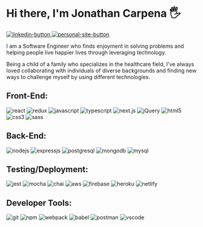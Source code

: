 <h1 align="start">Hi there, I'm Jonathan Carpena 🖐</h1>

<!-- CONTACTS -->
<p dir="auto"> 
<!-- LINKEDIN -->
<a href="https://www.linkedin.com/in/jonathan-carpena-582873196/" rel="nofollow">
  <img 
       src="https://img.shields.io/badge/jonathan carpena-0077B5?style=for-the-badge&logo=linkedin&logoColor=white" 
       alt="linkedin-button" 
       data-canonical-src="https://img.shields.io/badge/@jonathancarpena-0077B5?style=for-the-badge&logo=linkedin&logoColor=white" 
       style="max-width: 100%;">
  </a>

<!-- PERSONAL SITE -->
<a href="https://www.jonathancarpena.me/" rel="nofollow">
  <img 
       src="https://img.shields.io/badge/personal site-5020DF?style=for-the-badge&logo=About.me&logoColor=white" 
       alt="personal-site-button" 
       data-canonical-src="https://img.shields.io/badge/jonathancarpena.me-5020DF?style=for-the-badge&logo=About.me&logoColor=white" 
       style="max-width: 100%;">
  </a>
</p>


<!-- MINI BIO -->
<p dir="auto">I am a Software Engineer who finds enjoyment in solving problems and helping people live happier lives through leveraging technology.</p>
<p dir="auto">Being a child of a family who specializes in the healthcare field, I've always loved collaborating with individuals of diverse backgrounds and finding new ways to challenge myself by using different technologies.
</p>


<!-- FRONT-END -->
<h2 dir="auto">
  Front-End:
</h2>

<p dir="auto" > 
<!-- REACT -->
<img 
       src="https://img.shields.io/badge/React-20232A?style=for-the-badge&logo=react&logoColor=61DAFB"
       alt="react" 
       data-canonical-src="	https://img.shields.io/badge/React-20232A?style=for-the-badge&logo=react&logoColor=61DAFB" 
       style="max-width: 100%;"/>
<!-- REDUX -->
<img 
       src="https://img.shields.io/badge/Redux-593D88?style=for-the-badge&logo=redux&logoColor=white"
       alt="redux" 
       data-canonical-src="https://img.shields.io/badge/Redux-593D88?style=for-the-badge&logo=redux&logoColor=white" 
       style="max-width: 100%;"/>
<!-- JAVASCRIPT -->
<img 
       src="https://img.shields.io/badge/JavaScript-323330?style=for-the-badge&logo=javascript&logoColor=F7DF1E"
       alt="javascript" 
       data-canonical-src="https://img.shields.io/badge/JavaScript-323330?style=for-the-badge&logo=javascript&logoColor=F7DF1E" 
       style="max-width: 100%;"/>
<!-- TYPESCRIPT -->
<img 
       src="https://img.shields.io/badge/TypeScript-007ACC?style=for-the-badge&logo=typescript&logoColor=white"
       alt="typescript" 
       data-canonical-src="https://img.shields.io/badge/TypeScript-007ACC?style=for-the-badge&logo=typescript&logoColor=white" 
       style="max-width: 100%;">
  <!-- NEXT.JS -->
<img 
       src="https://img.shields.io/badge/next.js-000000?style=for-the-badge&logo=nextdotjs&logoColor=white"
       alt="next.js" 
       data-canonical-src="https://img.shields.io/badge/next.js-000000?style=for-the-badge&logo=nextdotjs&logoColor=white" 
       style="max-width: 100%;">
<!-- jQuery -->
<img 
       src="https://img.shields.io/badge/jQuery-0769AD?style=for-the-badge&logo=jquery&logoColor=white"
       alt="jQuery" 
       data-canonical-src="https://img.shields.io/badge/jQuery-0769AD?style=for-the-badge&logo=jquery&logoColor=white" 
       style="max-width: 100%;">
<!-- HTML5 -->
  <img 
       src="https://img.shields.io/badge/HTML5-E34F26?style=for-the-badge&logo=html5&logoColor=white"
       alt="html5" 
       data-canonical-src="https://img.shields.io/badge/HTML5-E34F26?style=for-the-badge&logo=html5&logoColor=white" 
       style="max-width: 100%;">
 <!-- CSS -->
  <img 
       src="https://img.shields.io/badge/CSS3-1572B6?style=for-the-badge&logo=css3&logoColor=white"
       alt="css3" 
       data-canonical-src="https://img.shields.io/badge/CSS3-1572B6?style=for-the-badge&logo=css3&logoColor=white" 
       style="max-width: 100%;">
<!-- SASS -->
<img 
     src="https://img.shields.io/badge/Sass-CC6699?style=for-the-badge&logo=sass&logoColor=white"
       alt="sass" 
       data-canonical-src="https://img.shields.io/badge/Sass-CC6699?style=for-the-badge&logo=sass&logoColor=white" 
       style="max-width: 100%;">
</p>


<!-- BACK-END -->
<h2 dir="auto">
  Back-End:
</h2>

<p dir="auto" > 
<!-- NODE.JS -->
<img 
       src="https://img.shields.io/badge/Node.js-339933?style=for-the-badge&logo=nodedotjs&logoColor=white"
       alt="nodejs" 
       data-canonical-src="https://img.shields.io/badge/Node.js-339933?style=for-the-badge&logo=nodedotjs&logoColor=white" 
       style="max-width: 100%;"/>
<!-- EXPRESS -->
<img 
       src="https://img.shields.io/badge/Express.js-000000?style=for-the-badge&logo=express&logoColor=white"
       alt="expressjs" 
       data-canonical-src="https://img.shields.io/badge/Express.js-000000?style=for-the-badge&logo=express&logoColor=white" 
       style="max-width: 100%;"/>
<!-- POSTGRESQL -->
<img 
       src="https://img.shields.io/badge/PostgreSQL-316192?style=for-the-badge&logo=postgresql&logoColor=white"
       alt="postgresql" 
       data-canonical-src="https://img.shields.io/badge/PostgreSQL-316192?style=for-the-badge&logo=postgresql&logoColor=white" 
       style="max-width: 100%;"/>
<!-- MONGODB -->
<img 
       src="https://img.shields.io/badge/MongoDB-4EA94B?style=for-the-badge&logo=mongodb&logoColor=white"
       alt="mongodb" 
       data-canonical-src="https://img.shields.io/badge/MongoDB-4EA94B?style=for-the-badge&logo=mongodb&logoColor=white" 
       style="max-width: 100%;">
  <!-- MYSQL -->
<img 
       src="https://img.shields.io/badge/MySQL-005C84?style=for-the-badge&logo=mysql&logoColor=white"
       alt="mysql" 
       data-canonical-src="https://img.shields.io/badge/MySQL-005C84?style=for-the-badge&logo=mysql&logoColor=white" 
       style="max-width: 100%;">
</p>

<!-- TESTING/DEPLOYMENT -->
<h2 dir="auto">
  Testing/Deployment:
</h2>

<p dir="auto" > 
<!-- JEST -->
<img 
       src="https://img.shields.io/badge/Jest-C21325?style=for-the-badge&logo=jest&logoColor=white"
       alt="jest" 
       data-canonical-src="https://img.shields.io/badge/Jest-C21325?style=for-the-badge&logo=jest&logoColor=white" 
       style="max-width: 100%;"/>
<!-- MOCHA -->
<img 
       src="https://img.shields.io/badge/Mocha-8D6748?style=for-the-badge&logo=Mocha&logoColor=white"
       alt="mocha" 
       data-canonical-src="https://img.shields.io/badge/Mocha-8D6748?style=for-the-badge&logo=Mocha&logoColor=white" 
       style="max-width: 100%;"/>
<!-- CHAI -->
<img 
       src="https://img.shields.io/badge/chai-A30701?style=for-the-badge&logo=chai&logoColor=white"
       alt="chai" 
       data-canonical-src="https://img.shields.io/badge/chai-A30701?style=for-the-badge&logo=chai&logoColor=white" 
       style="max-width: 100%;"/>
<!-- AWS -->
<img 
       src="https://img.shields.io/badge/Amazon_AWS-FF9900?style=for-the-badge&logo=amazonaws&logoColor=white"
       alt="aws" 
       data-canonical-src="https://img.shields.io/badge/Amazon_AWS-FF9900?style=for-the-badge&logo=amazonaws&logoColor=white" 
       style="max-width: 100%;">
  <!-- FIREBASE -->
<img 
       src="https://img.shields.io/badge/firebase-ffca28?style=for-the-badge&logo=firebase&logoColor=black"
       alt="firebase" 
       data-canonical-src="https://img.shields.io/badge/firebase-ffca28?style=for-the-badge&logo=firebase&logoColor=black" 
       style="max-width: 100%;">
<!-- HEROKU -->
<img 
       src="https://img.shields.io/badge/Heroku-430098?style=for-the-badge&logo=heroku&logoColor=white"
       alt="heroku" 
       data-canonical-src="https://img.shields.io/badge/Heroku-430098?style=for-the-badge&logo=heroku&logoColor=white" 
       style="max-width: 100%;">
<!-- NETLIFY -->
  <img 
       src="https://img.shields.io/badge/Netlify-00C7B7?style=for-the-badge&logo=netlify&logoColor=white"
       alt="netlify" 
       data-canonical-src="https://img.shields.io/badge/Netlify-00C7B7?style=for-the-badge&logo=netlify&logoColor=white" 
       style="max-width: 100%;">
</p>


<!-- Tools -->
<h2 dir="auto">
  Developer Tools:
</h2>

<p dir="auto" > 
<!-- GIT -->
<img 
       src="https://img.shields.io/badge/GIT-E44C30?style=for-the-badge&logo=git&logoColor=white"
       alt="git" 
       data-canonical-src="https://img.shields.io/badge/GIT-E44C30?style=for-the-badge&logo=git&logoColor=white" 
       style="max-width: 100%;"/>
<!-- NPM -->
<img 
       src="https://img.shields.io/badge/npm-CB3837?style=for-the-badge&logo=npm&logoColor=white"
       alt="npm" 
       data-canonical-src="https://img.shields.io/badge/npm-CB3837?style=for-the-badge&logo=npm&logoColor=white" 
       style="max-width: 100%;"/>
<!-- WEBPACK -->
<img 
       src="https://img.shields.io/badge/Webpack-8DD6F9?style=for-the-badge&logo=Webpack&logoColor=white"
       alt="webpack" 
       data-canonical-src="https://img.shields.io/badge/Webpack-8DD6F9?style=for-the-badge&logo=Webpack&logoColor=white" 
       style="max-width: 100%;"/>
<!-- BABEL -->
<img 
       src="https://img.shields.io/badge/Babel-F9DC3E?style=for-the-badge&logo=babel&logoColor=white"
       alt="babel" 
       data-canonical-src="https://img.shields.io/badge/Babel-F9DC3E?style=for-the-badge&logo=babel&logoColor=white" 
       style="max-width: 100%;">
  <!-- POSTMAN -->
<img 
       src="https://img.shields.io/badge/Postman-FF6C37?style=for-the-badge&logo=Postman&logoColor=white"
       alt="postman" 
       data-canonical-src="https://img.shields.io/badge/Postman-FF6C37?style=for-the-badge&logo=Postman&logoColor=white" 
       style="max-width: 100%;">
  <!-- VSCODE -->
<img 
       src="https://img.shields.io/badge/VSCode-0078D4?style=for-the-badge&logo=visual%20studio%20code&logoColor=white"
       alt="vscode" 
       data-canonical-src="https://img.shields.io/badge/VSCode-0078D4?style=for-the-badge&logo=visual%20studio%20code&logoColor=white" 
       style="max-width: 100%;"/>
</p>

